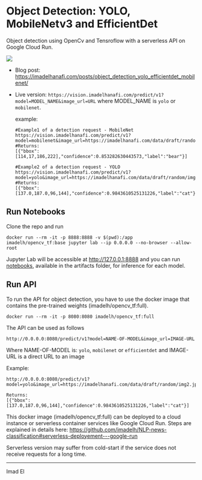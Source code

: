 # Object Detection: YOLO, MobileNetv3 and EfficientDet

Object detection using OpenCv and Tensroflow with a serverless API on Google Cloud Run.

<a href="https://imadelhanafi.com/posts/object_detection_yolo_efficientdet_mobilenet/">
<img src="https://imadelhanafi.com/img/object_detection.png" class="center"/>
</a>

- Blog post: https://imadelhanafi.com/posts/object_detection_yolo_efficientdet_mobilenet/

- Live version: `https://vision.imadelhanafi.com/predict/v1?model=MODEL_NAME&image_url=URL` where MODEL_NAME is `yolo` or `mobilenet`.

    example:
    ```
    #Example1 of a detection request - MobileNet
    https://vision.imadelhanafi.com/predict/v1?model=mobilenet&image_url=https://imadelhanafi.com/data/draft/random/img4.jpg
    #Returns:
    [{"bbox":[114,17,186,222],"confidence":0.853282630443573,"label":"bear"}]
  
    #Example2 of a detection request - YOLO
    https://vision.imadelhanafi.com/predict/v1?model=yolo&image_url=https://imadelhanafi.com/data/draft/random/img2.jpg
    #Returns:
    [{"bbox":[137.0,187.0,96,144],"confidence":0.9843610525131226,"label":"cat"}]
    ```

## Run Notebooks
Clone the repo and run 

```
docker run --rm -it -p 8888:8888 -v $(pwd):/app  imadelh/opencv_tf:base jupyter lab --ip 0.0.0.0 --no-browser --allow-root
```

Jupyter Lab will be accessible at http://127.0.0.1:8888 and you can run [notebooks](https://github.com/imadelh/Object-Detection_MobileNetv3-EfficientDet-YOLO/tree/master/artifacts), available in the artifacts folder, for inference for each model.

## Run API

To run the API for object detection, you have to use the docker image that contains the pre-trained weights (imadelh/opencv_tf:full).

```
docker run --rm -it -p 8080:8080 imadelh/opencv_tf:full
```

The API can be used as follows 
```
http://0.0.0.0:8080/predict/v1?model=NAME-OF-MODEL&image_url=IMAGE-URL
```

Where NAME-OF-MODEL is: `yolo`, `mobilenet` or `efficientdet` and IMAGE-URL is a direct URL to an image

Example:
```
http://0.0.0.0:8080/predict/v1?model=yolo&image_url=https://imadelhanafi.com/data/draft/random/img2.jpg

Returns:
[{"bbox":[137.0,187.0,96,144],"confidence":0.9843610525131226,"label":"cat"}]
```

This docker image (imadelh/opencv_tf:full) can be deployed to a cloud instance or serverless container services like Google Cloud Run. 
Steps are explained in details here: https://github.com/imadelh/NLP-news-classification#serverless-deployement---google-run

Serverless version may suffer from cold-start if the service does not receive requests for a long time.

---
Imad El
